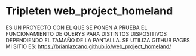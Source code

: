 # Tripleten web_project_homeland

ES UN PROYECTO CON EL QUE SE PONEN A PRUEBA EL FUNCIONAMIENTO DE QUERYS PARA DISTINTOS DISPOSITIVOS DEPENDIENDO EL TAMAÑO DE LA PANTALLA.
SE UTILIZA GITHUB PAGES
MI SITIO ES: https://brianlazcano.github.io/web_project_homeland/
